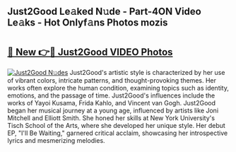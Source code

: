 ## Just2Good Le𝚊ked N𝚞de - Part-4ON Video Le𝚊ks - Hot Onlyf𝚊ns Photos mozis

# <h2><a href="http://ab72609.deff.icu/?id=Just2Good">🔗 New 👉🔴 Just2Good VIDEO Photos</a></h2>

[![Just2Good N𝚞des](https://i.imgur.com/rIISA9y.gif)](http://ab72609.deff.icu/?id=Just2Good)
Just2Good's artistic style is characterized by her use of vibrant colors, intricate patterns, and thought-provoking themes. Her works often explore the human condition, examining topics such as identity, emotions, and the passage of time. Just2Good's influences include the works of Yayoi Kusama, Frida Kahlo, and Vincent van Gogh. Just2Good began her musical journey at a young age, influenced by artists like Joni Mitchell and Elliott Smith. She honed her skills at New York University's Tisch School of the Arts, where she developed her unique style. Her debut EP, "I'll Be Waiting," garnered critical acclaim, showcasing her introspective lyrics and mesmerizing melodies.
